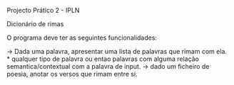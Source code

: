 Projecto Prático 2 - IPLN

Dicionário de rimas

O programa deve ter as seguintes funcionalidades:

-> Dada uma palavra, apresentar uma lista de palavras que rimam com ela.
        * qualquer tipo de palavra ou entao palavras com alguma relação semantica/contextual com a palavra de input.
-> dado um ficheiro de poesia, anotar os versos que rimam entre si.





